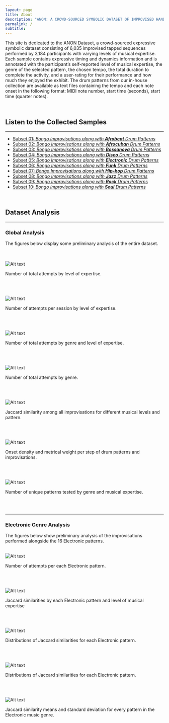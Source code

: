 ```yaml
---
layout: page
title: About
description: "ANON: A CROWD-SOURCED SYMBOLIC DATASET OF IMPROVISED HAND PERCUSSION RHYTHMS PAIRED WITH DRUM"
permalink: /
subtitle: 
---
```


This site is dedicated to the ANON Dataset, a crowd-sourced expressive symbolic dataset consisting of 6,035 improvised tapped sequences performed by 3,184 participants with varying levels of musical expertise. Each sample contains expressive timing and dynamics information and is annotated with the participant’s self-reported level of musical expertise, the genre of the selected pattern, the chosen tempo, the total duration to complete the activity, and a user-rating for their performance and how much they enjoyed the exhibit. The drum patterns from our in-house collection are available as text files containing the tempo and each note onset in the following format: MIDI note number, start time (seconds), start time (quarter notes). 

<br> <!-- Add vertical space here -->

## **Listen to the Collected Samples**

---
- [Subset 01: _Bongo Improvisations along with **Afrobeat** Drum Patterns_]({{site.baseurl}}/explore/afrobeat/)
- [Subset 02: _Bongo Improvisations along with **Afrocuban** Drum Patterns_]({{site.baseurl}}/explore/afrocuban/)
- [Subset 03: _Bongo Improvisations along with **Bossanova** Drum Patterns_]({{site.baseurl}}/explore/bossanova/)
- [Subset 04: _Bongo Improvisations along with **Disco** Drum Patterns_]({{site.baseurl}}/explore/disco/)
- [Subset 05: _Bongo Improvisations along with **Electronic** Drum Patterns_]({{site.baseurl}}/explore/electronic/)
- [Subset 06: _Bongo Improvisations along with **Funk** Drum Patterns_]({{site.baseurl}}/explore/funk/)
- [Subset 07: _Bongo Improvisations along with **Hip-hop** Drum Patterns_]({{site.baseurl}}/explore/hip-hop/)
- [Subset 08: _Bongo Improvisations along with **Jazz** Drum Patterns_]({{site.baseurl}}/explore/jazz/)
- [Subset 09: _Bongo Improvisations along with **Rock** Drum Patterns_]({{site.baseurl}}/explore/rock/)
- [Subset 10: _Bongo Improvisations along with **Soul** Drum Patterns_]({{site.baseurl}}/explore/soul/)

<br> <!-- Add vertical space here -->

## **Dataset Analysis**
---
### Global Analysis
The figures below display some preliminary analysis of the entire dataset.
<br> <!-- Add vertical space here -->
<br> <!-- Add vertical space here -->
<br> <!-- Add vertical space here -->

![Alt text](../assets/img/analysis/attempts_by_expertise_histogram.png)
<figcaption>Number of total attempts by level of expertise.</figcaption>

<br> <!-- Add vertical space here -->
<br> <!-- Add vertical space here -->

![Alt text](../assets/img/analysis/attempts_by_expertise_plot.png)
<figcaption>Number of attempts per session by level of expertise.</figcaption>

<br> <!-- Add vertical space here -->
<br> <!-- Add vertical space here -->

![Alt text](../assets/img/analysis/attempts_by_genre_and_exp_heatmap.png)
<figcaption>Number of total attempts by genre and level of expertise.</figcaption>

<br> <!-- Add vertical space here -->
<br> <!-- Add vertical space here -->

![Alt text](../assets/img/analysis/attempts_by_genre_histogram.png)
<figcaption>Number of total attempts by genre.</figcaption>

<br> <!-- Add vertical space here -->
<br> <!-- Add vertical space here -->

![Alt text](../assets/img/analysis/jaccard_by_exp_and_pattern_heatmap.png)
<figcaption>Jaccard similarity among all improvisations for different musical levels and pattern.</figcaption>

<br> <!-- Add vertical space here -->
<br> <!-- Add vertical space here -->

![Alt text](../assets/img/analysis/step_density_of_improv_and_drum_patterns.png)
<figcaption>Onset density and metrical weight per step of drum patterns and improvisations.</figcaption>

<br> <!-- Add vertical space here -->
<br> <!-- Add vertical space here -->

![Alt text](../assets/img/analysis/unique_patterns_by_genre_and_exp_heatmap.png)
<figcaption>Number of unique patterns tested by genre and musical expertise.</figcaption>

<br> <!-- Add vertical space here -->
<br> <!-- Add vertical space here -->

---
### Electronic Genre Analysis
The figures below show preliminary analysis of the improvisations performed alongside the 16 Electronic patterns.
<br> <!-- Add vertical space here -->
<br> <!-- Add vertical space here -->

![Alt text](../assets/img/analysis/attempts_per_electronic_pattern_histogram.png)
<figcaption>Number of attempts per each Electronic pattern.</figcaption>

<br> <!-- Add vertical space here -->
<br> <!-- Add vertical space here -->

![Alt text](../assets/img/analysis/jaccard_by_exp_and_pattern_heatmap.png)
<figcaption>Jaccard similarities by each Electronic pattern and level of musical expertise</figcaption>

<br> <!-- Add vertical space here -->
<br> <!-- Add vertical space here -->

![Alt text](../assets/img/analysis/jaccard_dist_for_each_electronic_pattern.png)
<figcaption>Distributions of Jaccard similarities for each Electronic pattern.</figcaption>

<br> <!-- Add vertical space here -->
<br> <!-- Add vertical space here -->

![Alt text](../assets/img/analysis/jaccard_drum_improv_distribution_for_all_electronic_patterns_histogram.png)
<figcaption>Distributions of Jaccard similarities for each Electronic pattern.</figcaption>

<br> <!-- Add vertical space here -->
<br> <!-- Add vertical space here -->

![Alt text](../assets/img/analysis/electronic_jaccard_mean_std.png)
<figcaption>Jaccard similarity means and standard deviation for every pattern in the Electronic music genre.</figcaption>

<br> <!-- Add vertical space here -->
<br> <!-- Add vertical space here -->
